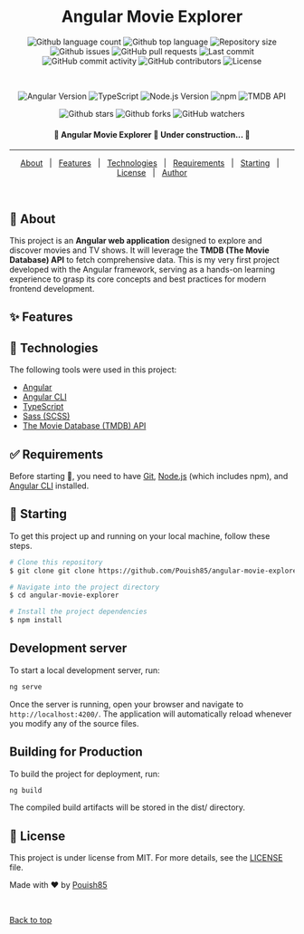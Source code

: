 <!-- <div align="center" id="top">
  <img src="./.github/app.gif" alt="Angular Movie Explorer" />

  &#xa0;

</div> -->

<h1 align="center">Angular Movie Explorer</h1>

<p align="center">
  <img alt="Github language count" src="https://img.shields.io/github/languages/count/Pouish85/angular-movie-explorer?color=56BEB8">

  <img alt="Github top language" src="https://img.shields.io/github/languages/top/Pouish85/angular-movie-explorer?color=56BEB8">

  <img alt="Repository size" src="https://img.shields.io/github/repo-size/Pouish85/angular-movie-explorer?color=56BEB8">

  <img alt="Github issues" src="https://img.shields.io/github/issues/Pouish85/angular-movie-explorer?color=56BEB8" />

  <img alt="GitHub pull requests" src="https://img.shields.io/github/issues-pr/Pouish85/angular-movie-explorer?color=56BEB8">

  <img alt="Last commit" src="https://img.shields.io/github/last-commit/Pouish85/angular-movie-explorer?color=56BEB8">

  <img alt="GitHub commit activity" src="https://img.shields.io/github/commit-activity/y/Pouish85/angular-movie-explorer?color=56BEB8">

  <img alt="GitHub contributors" src="https://img.shields.io/github/contributors/Pouish85/angular-movie-explorer?color=56BEB8">

  <img alt="License" src="https://img.shields.io/github/license/Pouish85/angular-movie-explorer?color=56BEB8">

</p>
<br>
<p align="center">

  <img alt="Angular Version" src="https://img.shields.io/badge/Angular-17.x-ED213A?style=flat&logo=angular&logoColor=white"> 
  
  <img alt="TypeScript" src="https://img.shields.io/badge/TypeScript-3178C6?style=flat&logo=typescript&logoColor=white">

  <img alt="Node.js Version" src="https://img.shields.io/node/v/npm?color=56BEB8">

  <img alt="npm" src="https://img.shields.io/npm/v/@angular/cli?label=Angular%20CLI%20Version&color=56BEB8">

  <img alt="TMDB API" src="https://img.shields.io/badge/TMDB%20API-000000?style=flat&logo=themoviedb&logoColor=white">

</p>

<p align="center">
  <img alt="Github stars" src="https://img.shields.io/github/stars/Pouish85/angular-movie-explorer?color=56BEB8" />

  <img alt="Github forks" src="https://img.shields.io/github/forks/Pouish85/angular-movie-explorer?color=56BEB8" />

  <img alt="GitHub watchers" src="https://img.shields.io/github/watchers/Pouish85/angular-movie-explorer?color=56BEB8">

  </p>

<!-- Status -->

<h4 align="center"> 
	🚧  Angular Movie Explorer 🚀 Under construction...  🚧
</h4>

<hr>

<p align="center">
  <a href="#dart-about">About</a> &#xa0; | &#xa0; 
  <a href="#sparkles-features">Features</a> &#xa0; | &#xa0;
  <a href="#rocket-technologies">Technologies</a> &#xa0; | &#xa0;
  <a href="#white_check_mark-requirements">Requirements</a> &#xa0; | &#xa0;
  <a href="#checkered_flag-starting">Starting</a> &#xa0; | &#xa0;
  <a href="#memo-license">License</a> &#xa0; | &#xa0;
  <a href="https://github.com/Pouish85" target="_blank">Author</a>
</p>

<br>

## :dart: About

This project is an **Angular web application** designed to explore and discover movies and TV shows. It will leverage the **TMDB (The Movie Database) API** to fetch comprehensive data. This is my very first project developed with the Angular framework, serving as a hands-on learning experience to grasp its core concepts and best practices for modern frontend development.

## :sparkles: Features

<!-- :heavy_check_mark: Feature 1;\
:heavy_check_mark: Feature 2;\
:heavy_check_mark: Feature 3; -->

## :rocket: Technologies

The following tools were used in this project:

- [Angular](https://angular.io/)
- [Angular CLI](https://angular.io/cli)
- [TypeScript](https://www.typescriptlang.org/)
- [Sass (SCSS)](https://sass-lang.com/)
- [The Movie Database (TMDB) API](https://developer.themoviedb.org/docs)

## :white_check_mark: Requirements

Before starting :checkered_flag:, you need to have [Git](https://git-scm.com), [Node.js](https://nodejs.org/) (which includes npm), and [Angular CLI](https://angular.io/cli) installed.

## :checkered_flag: Starting

To get this project up and running on your local machine, follow these steps.

```bash
# Clone this repository
$ git clone git clone https://github.com/Pouish85/angular-movie-explorer

# Navigate into the project directory
$ cd angular-movie-explorer

# Install the project dependencies
$ npm install
```

## Development server

To start a local development server, run:

```bash
ng serve
```

Once the server is running, open your browser and navigate to `http://localhost:4200/`. The application will automatically reload whenever you modify any of the source files.

## Building for Production

To build the project for deployment, run:

```bash
ng build
```

The compiled build artifacts will be stored in the dist/ directory.

## :memo: License

This project is under license from MIT. For more details, see the [LICENSE](LICENSE.md) file.

Made with :heart: by <a href="https://github.com/Pouish85" target="_blank">Pouish85</a>

&#xa0;

<a href="#top">Back to top</a>
